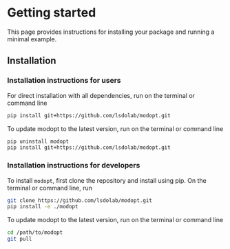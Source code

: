 # Getting started
This page provides instructions for installing your package 
and running a minimal example.

## Installation

### Installation instructions for users
For direct installation with all dependencies, run on the terminal or command line
```sh
pip install git+https://github.com/lsdolab/modopt.git
```
To update modopt to the latest version, run on the terminal or command line
```sh
pip uninstall modopt
pip install git+https://github.com/lsdolab/modopt.git
```

### Installation instructions for developers
To install `modopt`, first clone the repository and install using pip.
On the terminal or command line, run
```sh
git clone https://github.com/lsdolab/modopt.git
pip install -e ./modopt
```
To update modopt to the latest version, run on the terminal or command line
```sh
cd /path/to/modopt
git pull
```